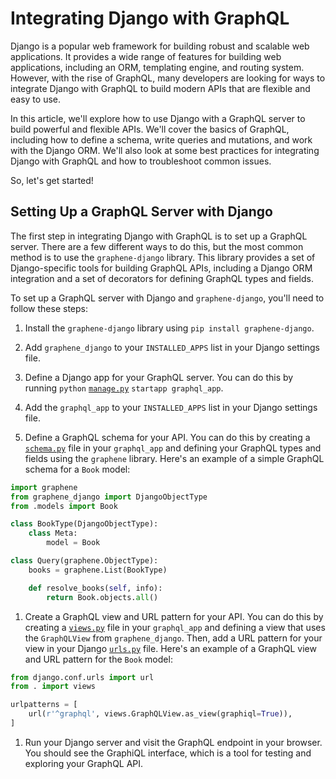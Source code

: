 # Integrating Django with GraphQL

Django is a popular web framework for building robust and scalable web applications. It provides a wide range of features for building web applications, including an ORM, templating engine, and routing system. However, with the rise of GraphQL, many developers are looking for ways to integrate Django with GraphQL to build modern APIs that are flexible and easy to use.

In this article, we'll explore how to use Django with a GraphQL server to build powerful and flexible APIs. We'll cover the basics of GraphQL, including how to define a schema, write queries and mutations, and work with the Django ORM. We'll also look at some best practices for integrating Django with GraphQL and how to troubleshoot common issues.

So, let's get started!

## **Setting Up a GraphQL Server with Django**

The first step in integrating Django with GraphQL is to set up a GraphQL server. There are a few different ways to do this, but the most common method is to use the `graphene-django` library. This library provides a set of Django-specific tools for building GraphQL APIs, including a Django ORM integration and a set of decorators for defining GraphQL types and fields.

To set up a GraphQL server with Django and `graphene-django`, you'll need to follow these steps:

1. Install the `graphene-django` library using `pip install graphene-django`.
    
2. Add `graphene_django` to your `INSTALLED_APPS` list in your Django settings file.
    
3. Define a Django app for your GraphQL server. You can do this by running `python` [`manage.py`](http://manage.py) `startapp graphql_app`.
    
4. Add the `graphql_app` to your `INSTALLED_APPS` list in your Django settings file.
    
5. Define a GraphQL schema for your API. You can do this by creating a [`schema.py`](http://schema.py) file in your `graphql_app` and defining your GraphQL types and fields using the `graphene` library. Here's an example of a simple GraphQL schema for a `Book` model:
    

```python
import graphene
from graphene_django import DjangoObjectType
from .models import Book

class BookType(DjangoObjectType):
    class Meta:
        model = Book

class Query(graphene.ObjectType):
    books = graphene.List(BookType)

    def resolve_books(self, info):
        return Book.objects.all()
```

1. Create a GraphQL view and URL pattern for your API. You can do this by creating a [`views.py`](http://views.py) file in your `graphql_app` and defining a view that uses the `GraphQLView` from `graphene_django`. Then, add a URL pattern for your view in your Django [`urls.py`](http://urls.py) file. Here's an example of a GraphQL view and URL pattern for the `Book` model:
    

```python
from django.conf.urls import url
from . import views

urlpatterns = [
    url(r'^graphql', views.GraphQLView.as_view(graphiql=True)),
]
```

1. Run your Django server and visit the GraphQL endpoint in your browser. You should see the GraphiQL interface, which is a tool for testing and exploring your GraphQL API.
